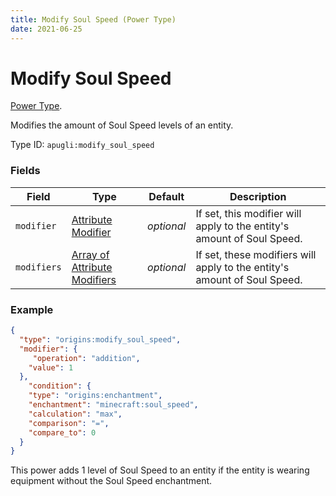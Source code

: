 ```yaml
---
title: Modify Soul Speed (Power Type)
date: 2021-06-25
---
```


# Modify Soul Speed

[Power Type](../power_types.md).

Modifies the amount of Soul Speed levels of an entity.

Type ID: `apugli:modify_soul_speed`

### Fields

Field  | Type | Default | Description
-------|------|---------|-------------
`modifier` | [Attribute Modifier](https://origins.readthedocs.io/en/latest/data_types/attribute_modifier/) | *optional* | If set, this modifier will apply to the entity's amount of Soul Speed.
`modifiers` | [Array of Attribute Modifiers](https://origins.readthedocs.io/en/latest/data_types/attribute_modifier/) | *optional* | If set, these modifiers will apply to the entity's amount of Soul Speed.

### Example
```json
{
  "type": "origins:modify_soul_speed",
  "modifier": {
     "operation": "addition",
    "value": 1
  },
    "condition": {
    "type": "origins:enchantment",
    "enchantment": "minecraft:soul_speed",
    "calculation": "max",
    "comparison": "=",
    "compare_to": 0
  }
}
```
This power adds 1 level of Soul Speed to an entity if the entity is wearing equipment without the Soul Speed enchantment.